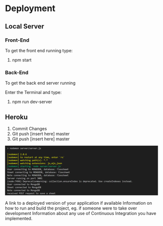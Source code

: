 # Deployment

## Local Server

### Front-End
To get the front end running type:
1. npm start

### Back-End
To get the back end server running 

Enter the Terminal and type:
1. npm run dev-server

## Heroku

1. Commit Changes
2. Git push [insert here] master
3. Git push [insert here] master


![Backend Termianl](/Screenshots/backend.png)

A link to a deployed version of your application if available
Information on how to run and build the project, eg. if someone were to take over development
Information about any use of Continuous Integration you have implemented.